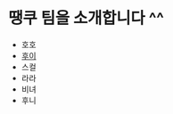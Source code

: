 # 땡쿠 팀을 소개합니다 ^^

- 호호
- [후이](https://github.com/2022-thankoo/git-branch-mission/blob/main/HUI.md)
- 스컬
- 라라
- 비녀
- 후니
